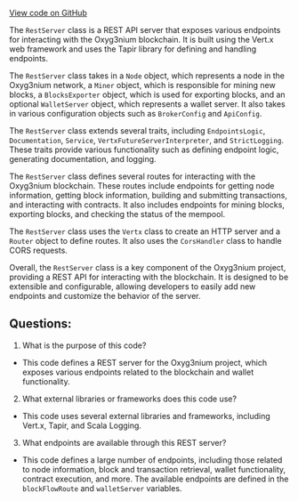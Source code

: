 [View code on GitHub](https://github.com/oxyg3nium/oxyg3nium/app/src/main/scala/org/oxyg3nium/app/RestServer.scala)

The `RestServer` class is a REST API server that exposes various endpoints for interacting with the Oxyg3nium blockchain. It is built using the Vert.x web framework and uses the Tapir library for defining and handling endpoints. 

The `RestServer` class takes in a `Node` object, which represents a node in the Oxyg3nium network, a `Miner` object, which is responsible for mining new blocks, a `BlocksExporter` object, which is used for exporting blocks, and an optional `WalletServer` object, which represents a wallet server. It also takes in various configuration objects such as `BrokerConfig` and `ApiConfig`.

The `RestServer` class extends several traits, including `EndpointsLogic`, `Documentation`, `Service`, `VertxFutureServerInterpreter`, and `StrictLogging`. These traits provide various functionality such as defining endpoint logic, generating documentation, and logging.

The `RestServer` class defines several routes for interacting with the Oxyg3nium blockchain. These routes include endpoints for getting node information, getting block information, building and submitting transactions, and interacting with contracts. It also includes endpoints for mining blocks, exporting blocks, and checking the status of the mempool.

The `RestServer` class uses the `Vertx` class to create an HTTP server and a `Router` object to define routes. It also uses the `CorsHandler` class to handle CORS requests. 

Overall, the `RestServer` class is a key component of the Oxyg3nium project, providing a REST API for interacting with the blockchain. It is designed to be extensible and configurable, allowing developers to easily add new endpoints and customize the behavior of the server.
## Questions: 
 1. What is the purpose of this code?
- This code defines a REST server for the Oxyg3nium project, which exposes various endpoints related to the blockchain and wallet functionality.

2. What external libraries or frameworks does this code use?
- This code uses several external libraries and frameworks, including Vert.x, Tapir, and Scala Logging.

3. What endpoints are available through this REST server?
- This code defines a large number of endpoints, including those related to node information, block and transaction retrieval, wallet functionality, contract execution, and more. The available endpoints are defined in the `blockFlowRoute` and `walletServer` variables.